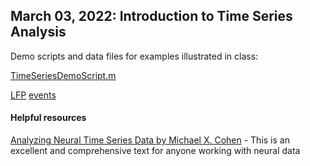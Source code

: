 ## March 03, 2022: Introduction to Time Series Analysis 

Demo scripts and data files for examples illustrated in class:

[TimeSeriesDemoScript.m](./TimeSeriesDemoScript.m)

[LFP](./LFP.txt)
[events](./events.txt)

#### Helpful resources

[Analyzing Neural Time Series Data by Michael X. Cohen](https://mitpress.mit.edu/books/analyzing-neural-time-series-data) - This is an excellent and comprehensive text for anyone working with neural data
